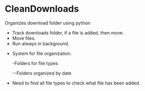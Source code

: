 # CleanDownloads

Organizes download folder using python

<div className=''>
    <ul>
        <li>Track downloads folder, if a file is added, then move.</li>
        <li>Move files.</li>
        <li>Run always in background.</li>
        <li>
            <p className='font-bold'>System for file organization.</p>
            <p className=''>-Folders for file types</p>
            <p className=''>--Folders organized by date </p>
        </li>
        <li>Need to find all file types to check what file has been added.</li>
    </ul>
</div>
